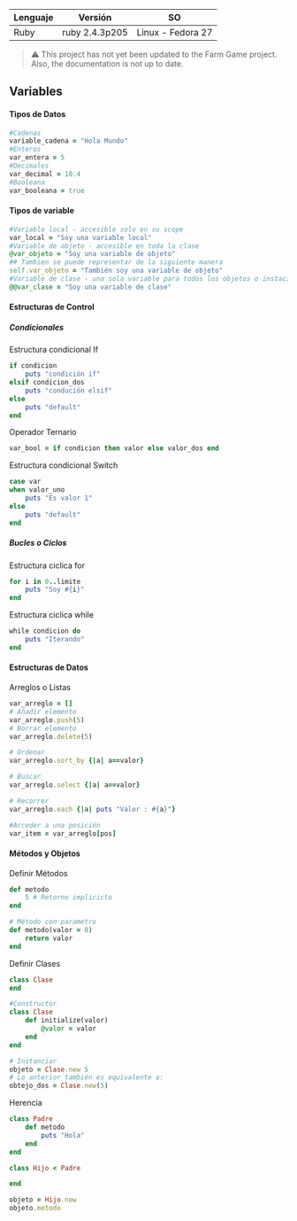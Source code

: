 | Lenguaje | Versión        | SO                |
| -------- | -------------- | ----------------- |
| Ruby     | ruby 2.4.3p205 | Linux - Fedora 27 |

> :warning: This project has not yet been updated to the Farm Game project. Also, the documentation is not up to date.

## Variables
#### Tipos de Datos
```ruby
#Cadenas
variable_cadena = "Hola Mundo"
#Enteros
var_entera = 5
#Decimales
var_decimal = 10.4
#Booleana
var_booleana = true
```
#### Tipos de variable
```ruby
#Variable local - accesible solo en su scope
var_local = "Soy una variable local"
#Variable de objeto - accesible en toda la clase
@var_objeto = "Soy una variable de objeto"
## Tambien se puede representar de la siguiente manera
self.var_objeto = "También soy una variable de objeto"
#Variable de clase - una sola variable para todos los objetos o instacia de la clase
@@var_clase = "Soy una variable de clase"
```
#### Estructuras de Control

##### Condicionales
Estructura condicional If
```ruby
if condicion 
    puts "condición if"
elsif condicion_dos
    puts "condución elsif"
else
    puts "default"
end
```

Operador Ternario
```ruby
var_bool = if condicion then valor else valor_dos end
```

Estructura condicional Switch
```ruby
case var
when valor_uno
    puts "Es valor 1"
else
    puts "default"
end
```

##### Bucles o Ciclos
Estructura ciclica for

```ruby
for i in 0..limite
    puts "Soy #{i}"
end
```

Estructura ciclica while
```ruby
while condicion do
    puts "Iterando"
end
```
#### Estructuras de Datos
Arreglos o Listas
```ruby
var_arreglo = []
# Añadir elemento
var_arreglo.push(5)
# Borrar elemento
var_arreglo.delete(5)

# Ordenar
var_arreglo.sort_by {|a| a==valor}

# Buscar
var_arreglo.select {|a| a==valor}

# Recorrer
var_arreglo.each {|a| puts "Valor : #{a}"}

#Acceder a una posición
var_item = var_arreglo[pos]
```
#### Métodos y Objetos
Definir Métodos
```ruby
def metodo
    5 # Retorno implicicto
end

# Método con parametro
def metodo(valor = 0)
    return valor
end
```

Definir Clases
```ruby
class Clase
end

#Constructor
class Clase
    def initialize(valor)
        @valor = valor
    end
end

# Instanciar
objeto = Clase.new 5
# Lo anterior también es equivalente a:
obtejo_dos = Clase.new(5)
```

Herencia
```ruby
class Padre
    def metodo
        puts "Hola"
    end
end

class Hijo < Padre

end

objeto = Hijo.new
objeto.metodo
```
